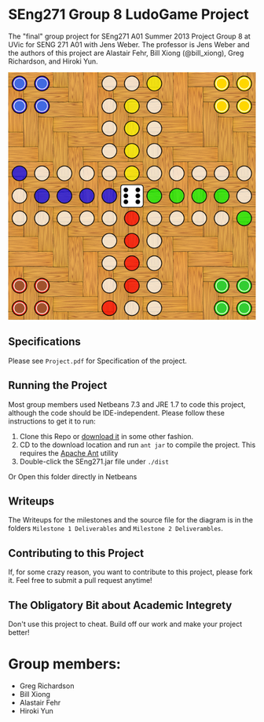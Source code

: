 SEng271 Group 8 LudoGame Project
=======
The "final" group project for SEng271 A01 Summer 2013 Project Group 8 at UVic for SENG 271 A01 with Jens Weber. The professor is Jens Weber and the authors of this project are Alastair Fehr, Bill Xiong (@bill_xiong), Greg Richardson, and Hiroki Yun.

![LudoBoard](https://github.com/hrky/readme-image/blob/master/images/ludoboard.png)

## Specifications ##
Please see `Project.pdf` for Specification of the project.

## Running the Project ##
Most group members used Netbeans 7.3 and JRE 1.7 to code this project, although the code should be IDE-independent. Please follow these instructions to get it to run:

1. Clone this Repo or [download it](https://github.com/bxio/SEng271/archive/master.zip) in some other fashion.
2. CD to the download location and run `ant jar` to compile the project. This requires the [Apache Ant](http://ant.apache.org/) utility
3. Double-click the SEng271.jar file under `./dist`

Or Open this folder directly in Netbeans

## Writeups ##
The Writeups for the milestones and the source file for the diagram is in the folders `Milestone 1 Deliverables` and `Milestone 2 Deliverambles`.

## Contributing to this Project ##
If, for some crazy reason, you want to contribute to this project, please fork it. Feel free to submit a pull request anytime!

## The Obligatory Bit about Academic Integrety ##
Don't use this project to cheat. Build off our work and make your project better! 

Group members:
=======
* Greg Richardson
* Bill Xiong
* Alastair Fehr
* Hiroki Yun
